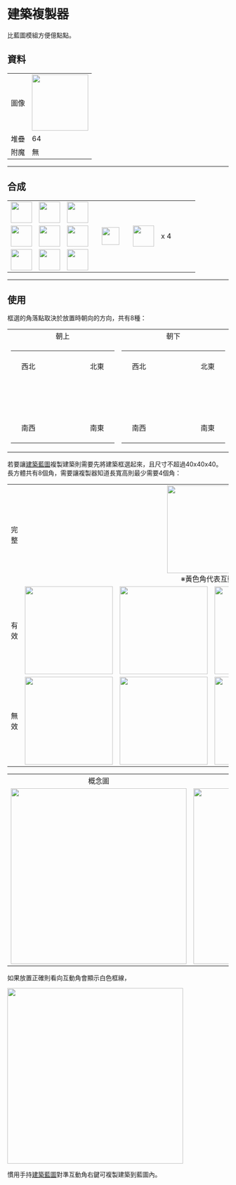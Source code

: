 # 建築複製器
比藍圖模組方便億點點。

## 資料
<table>
    <tr><td>圖像</td><td><img src="https://i.imgur.com/gs5l20b.png" width="128"/></td></tr>
    <tr><td align="end">堆疊</td><td>64</td></tr>
    <tr><td align="end">附魔</td><td>無</td></tr>
</table>

---

## 合成
<table>
    <tr><td><img src="https://i.imgur.com/ip72f4t.png" width="48"/></td><td><img src="https://i.imgur.com/ip72f4t.png" width="48"/></td><td><img src="https://i.imgur.com/ip72f4t.png" width="48"/></td><td colspan="3"></td></tr>
    <tr><td><img src="https://i.imgur.com/ip72f4t.png" width="48"/></td><td><img src="https://i.imgur.com/IWZz8YM.png" width="48"/></td><td><img src="https://i.imgur.com/ip72f4t.png" width="48"/></td><td width="70" align="center"><img src="https://i.imgur.com/VE0KqIE.png" width="40"/></td><td><img src="https://i.imgur.com/gs5l20b.png" width="48"/></td><td width="70">x 4</td></tr>
    <tr><td><img src="https://i.imgur.com/ip72f4t.png" width="48"/></td><td><img src="https://i.imgur.com/ip72f4t.png" width="48"/></td><td><img src="https://i.imgur.com/ip72f4t.png" width="48"/></td><td colspan="3"></td></tr>
</table>

---

## 使用
框選的角落點取決於放置時朝向的方向，共有8種：

<table>
    <tr><td align="center">朝上</td><td align="center">朝下</td></tr>
    <tr>
        <td>
            <table>
                <tr><td align="center" width="70" height="70">西北</td><td align="center" width="70" height="70"></td><td align="center" width="70" height="70">北東</td></tr>
                <tr><td align="center" width="70" height="70"></td><td align="center" width="70" height="70"></td><td align="center" width="70" height="70"></td></tr>
                <tr><td align="center" width="70" height="70">南西</td><td align="center" width="70" height="70"></td><td align="center" width="70" height="70">南東</td></tr>
            </table>
        </td>
        <td>
            <table>
                <tr><td align="center" width="70" height="70">西北</td><td align="center" width="70" height="70"></td><td align="center" width="70" height="70">北東</td></tr>
                <tr><td align="center" width="70" height="70"></td><td align="center" width="70" height="70"></td><td align="center" width="70" height="70"></td></tr>
                <tr><td align="center" width="70" height="70">南西</td><td align="center" width="70" height="70"></td><td align="center" width="70" height="70">南東</td></tr>
            </table>
        </td>
    </tr>
</table>

若要讓[建築藍圖](build_blueprint.md)複製建築則需要先將建築框選起來，且尺寸不超過40x40x40。  
長方體共有8個角，需要讓複製器知道長寬高則最少需要4個角：  

<table>
         <tr><td align="center">完整</td><td colspan="4" align="center"><img src="https://i.imgur.com/tAiFpvW.png" width="200"/><br/>※黃色角代表互動角</td></tr>
         <tr><td align="center">有效</td><td><img src="https://i.imgur.com/eSNuasK.png" width="200"/></td><td><img src="https://i.imgur.com/uBRIJ2Z.png" width="200"/></td><td><img src="https://i.imgur.com/oZw4Bf7.png" width="200"/></td><td><img src="https://i.imgur.com/BBhxgug.png" width="200"/></td></tr>
         <tr><td align="center">無效</td><td><img src="https://i.imgur.com/Jbjb360.png" width="200"/></td><td><img src="https://i.imgur.com/psfXQyP.png" width="200"/></td><td><img src="https://i.imgur.com/egf7uuW.png" width="200"/></td><td><img src="https://i.imgur.com/8zyFdhi.png" width="200"/></td></tr>
</table>

<table>
    <tr><td align="center">概念圖</td><td align="center">遊戲內</td></tr>
    <tr><td><img src="https://i.imgur.com/eSNuasK.png" width="400"/></td><td><img src="https://i.imgur.com/JngGfRt.png" width="400"/></td></tr>
</table>

如果放置正確則看向互動角會顯示白色框線，  

<img src="https://i.imgur.com/6Fmk6E3.png" width="400"/>

慣用手持[建築藍圖](build_blueprint.md)對準互動角右鍵可複製建築到藍圖內。